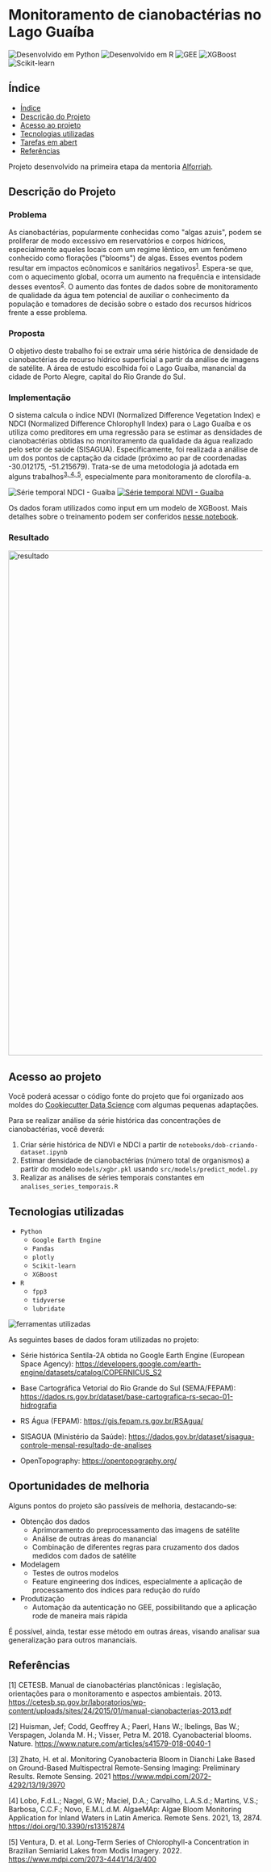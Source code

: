 # Monitoramento de cianobactérias no Lago Guaíba

![Desenvolvido em Python](https://img.shields.io/badge/-python-brightgreen)
![Desenvolvido em R](https://img.shields.io/badge/-R-brightgreen)
![GEE](https://img.shields.io/badge/-GEE-brightgreen)
![XGBoost](https://img.shields.io/badge/-XGBoost-brightgreen)
![Scikit-learn](https://img.shields.io/badge/-Scikit--learn-brightgreen)

## Índice

* [Índice](#índice)
* [Descrição do Projeto](#descrição-do-projeto)
* [Acesso ao projeto](#acesso-ao-projeto)
* [Tecnologias utilizadas](#tecnologias-utilizadas)
* [Tarefas em abert](#tarefas-em-aberto)
* [Referências](#referências)

Projeto desenvolvido na primeira etapa da mentoria [Alforriah](https://www.alforriah.com/).

## Descrição do Projeto
### Problema
As cianobactérias, popularmente conhecidas como "algas azuis", podem se proliferar de modo excessivo em reservatórios e corpos hídricos, especialmente aqueles locais com um regime lêntico, em um fenômeno conhecido como florações ("blooms") de algas. Esses eventos podem resultar em impactos ecônomicos e sanitários negativos<sup>[1](#referências)</sup>. Espera-se que, com o aquecimento global, ocorra um aumento na frequência e intensidade desses eventos<sup>[2](#referências)</sup>. O aumento das fontes de dados sobre de monitoramento de qualidade da água tem potencial de auxiliar o conhecimento da população e tomadores de decisão sobre o estado dos recursos hídricos frente a esse problema.

### Proposta
O objetivo deste trabalho foi se extrair uma série histórica de densidade de cianobactérias de recurso hídrico superficial a partir da análise de imagens de satélite. A área de estudo escolhida foi o Lago Guaíba, manancial da cidade de Porto Alegre, capital do Rio Grande do Sul.

### Implementação
O sistema calcula o índice NDVI (Normalized Difference Vegetation Index) e NDCI (Normalized Difference Chlorophyll Index) para o Lago Guaíba e os utiliza como preditores em uma regressão para se estimar as densidades de cianobactérias obtidas no monitoramento da qualidade da água realizado pelo setor de saúde (SISAGUA). Especificamente, foi realizada a análise de um dos pontos de captação da cidade (próximo ao par de coordenadas -30.012175, -51.215679). Trata-se de uma metodologia já adotada em alguns trabalhos<sup>[3, 4, 5](#referências)</sup>, especialmente para monitoramento de clorofila-a.

![Série temporal NDCI - Guaíba](reports%5Cseminario%5Cfigures%5Cndci_animation.gif) [![Série temporal NDVI - Guaíba](reports%5Cseminario%5Cfigures%5CNDVI_animation.gif)](https://github.com/ALFORRIAH/T01-daniel-brito/blob/main/reports/seminario/figures/NDVI_animation.gif)

Os dados foram utilizados como input em um modelo de XGBoost. Mais detalhes sobre o treinamento podem ser conferidos [nesse notebook](notebooks\.ipynb_checkpoints\dob-criando-dataset-checkpoint.ipynb).

### Resultado

<img src="reports%5Cseminario%5Cfigures%5Cts_ciano_00.png" alt="resultado" width="1000"/>

## Acesso ao projeto

Você poderá acessar o código fonte do projeto que foi organizado aos moldes do [Cookiecutter Data Science](https://drivendata.github.io/cookiecutter-data-science/) com algumas pequenas adaptações.

Para se realizar análise da série histórica das concentrações de cianobactérias, você deverá:
1. Criar série histórica de NDVI e NDCI a partir de `notebooks/dob-criando-dataset.ipynb`
2. Estimar densidade de cianobactérias (número total de organismos) a partir do modelo `models/xgbr.pkl` usando `src/models/predict_model.py`
3. Realizar as análises de séries temporais constantes em `analises_series_temporais.R`

## Tecnologias utilizadas

- ``Python``
    - ``Google Earth Engine``
    - ``Pandas``
    - ``plotly``
    - ``Scikit-learn``
    - ``XGBoost``
- ``R``
    - ``fpp3``
    - ``tidyverse``
    - ``lubridate``

![ferramentas utilizadas](reports%5Cseminario%5Cimgs%5Cpipe.jpg)

As seguintes bases de dados foram utilizadas no projeto:

- Série histórica Sentila-2A obtida no Google Earth Engine (European Space Agency): https://developers.google.com/earth-engine/datasets/catalog/COPERNICUS_S2

- Base Cartográfica Vetorial do Rio Grande do Sul (SEMA/FEPAM): https://dados.rs.gov.br/dataset/base-cartografica-rs-secao-01-hidrografia

- RS Água (FEPAM): https://gis.fepam.rs.gov.br/RSAgua/

- SISAGUA (Ministério da Saúde): https://dados.gov.br/dataset/sisagua-controle-mensal-resultado-de-analises

- OpenTopography: https://opentopography.org/

## Oportunidades de melhoria

Alguns pontos do projeto são passíveis de melhoria, destacando-se:

- Obtenção dos dados
    - Aprimoramento do preprocessamento das imagens de satélite
    - Análise de outras áreas do manancial
    - Combinação de diferentes regras para cruzamento dos dados medidos com dados de satélite
- Modelagem
    - Testes de outros modelos
    - Feature engineering dos índices, especialmente a aplicação de processamento dos índices para redução do ruído
- Produtização
    - Automação da autenticação no GEE, possibilitando que a aplicação rode de maneira mais rápida

É possível, ainda, testar esse método em outras áreas, visando analisar sua generalização para outros mananciais.

## Referências

[1] CETESB. Manual de cianobactérias planctônicas : legislação, orientações para o monitoramento e aspectos ambientais. 2013. https://cetesb.sp.gov.br/laboratorios/wp-content/uploads/sites/24/2015/01/manual-cianobacterias-2013.pdf

[2] Huisman, Jef; Codd, Geoffrey A.; Paerl, Hans W.; Ibelings, Bas W.; Verspagen, Jolanda M. H.; Visser, Petra M. 2018. Cyanobacterial blooms. Nature. https://www.nature.com/articles/s41579-018-0040-1

[3] Zhato, H. et al. Monitoring Cyanobacteria Bloom in Dianchi Lake Based on Ground-Based Multispectral Remote-Sensing Imaging: Preliminary Results. Remote Sensing. 2021 https://www.mdpi.com/2072-4292/13/19/3970

[4] Lobo, F.d.L.; Nagel, G.W.; Maciel, D.A.; Carvalho, L.A.S.d.; Martins, V.S.; Barbosa, C.C.F.; Novo, E.M.L.d.M. AlgaeMAp: Algae Bloom Monitoring Application for Inland Waters in Latin America. Remote Sens. 2021, 13, 2874. https://doi.org/10.3390/rs13152874

[5] Ventura, D. et al. Long-Term Series of Chlorophyll-a Concentration in Brazilian Semiarid Lakes from Modis Imagery. 2022. https://www.mdpi.com/2073-4441/14/3/400
